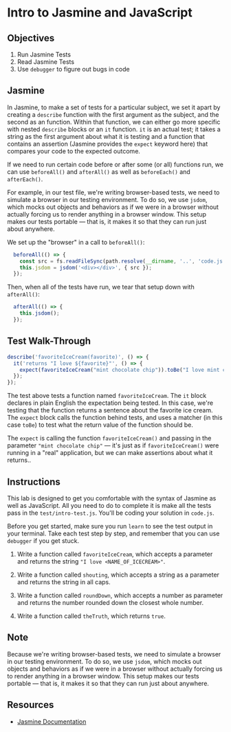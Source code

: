 # Intro to Jasmine and JavaScript

## Objectives

1. Run Jasmine Tests
2. Read Jasmine Tests
3. Use `debugger` to figure out bugs in code

## Jasmine

In Jasmine, to make a set of tests for a particular subject, we set it apart by creating a `describe` function with the first argument as the subject, and the second as an function. Within that function, we can either go more specific with nested `describe` blocks or an `it` function. `it` is an actual test; it takes a string as the first argument about what it is testing and a function that contains an assertion (Jasmine provides the `expect` keyword here) that compares your code to the expected outcome.

If we need to run certain code before or after some (or all) functions run, we can use `beforeAll()` and `afterAll()` as well as `beforeEach()` and `afterEach()`.

For example, in our test file, we're writing browser-based tests, we need to simulate a browser in our testing environment. To do so, we use `jsdom`, which mocks out objects and behaviors as if we were in a browser without actually forcing us to render anything in a browser window. This setup makes our tests portable — that is, it makes it so that they can run just about anywhere.

We set up the "browser" in a call to `beforeAll()`:

```javascript
  beforeAll(() => {
    const src = fs.readFileSync(path.resolve(__dirname, '..', 'code.js'), 'utf-8');
    this.jsdom = jsdom('<div></div>', { src });
  });
```

Then, when all of the tests have run, we tear that setup down with `afterAll()`:

```javascript
  afterAll(() => {
    this.jsdom();
  });
```


## Test Walk-Through

```js
describe('favoriteIceCream(favorite)', () => {
  it('returns "I love ${favorite}"', () => {
    expect(favoriteIceCream("mint chocolate chip")).toBe("I love mint chocolate chip");
  });
});
```

The test above tests a function named `favoriteIceCream`. The `it` block declares in plain English the expectation being tested. In this case, we're testing that the function returns a sentence about the favorite ice cream. The `expect` block calls the function behind tests, and uses a matcher (in this case `toBe`) to test what the return value of the function should be.

The `expect` is calling the function `favoriteIceCream()` and passing in the parameter `"mint chocolate chip"` — it's just as if `favoriteIceCream()` were running in a "real" application, but we can make assertions about what it returns..

## Instructions

This lab is designed to get you comfortable with the syntax of Jasmine as well as JavaScript. All you need to do to complete it is make all the tests pass in the `test/intro-test.js`.  You'll be coding your solution in `code.js`.

Before you get started, make sure you run `learn` to see the test output in your terminal. Take each test step by step, and remember that you can use `debugger` if you get stuck.

1. Write a function called `favoriteIceCream`, which accepts a parameter and returns the string `"I love <NAME_OF_ICECREAM>"`.

2. Write a function called `shouting`, which accepts a string as a parameter and returns the string in all caps.

3. Write a function called `roundDown`, which accepts a number as parameter and returns the number rounded down the closest whole number.

4.  Write a function called `theTruth`, which returns `true`.

## Note

Because we're writing browser-based tests, we need to simulate a browser in our testing environment. To do so, we use `jsdom`, which mocks out objects and behaviors as if we were in a browser without actually forcing us to render anything in a browser window. This setup makes our tests portable — that is, it makes it so that they can run just about anywhere.

## Resources

* [Jasmine Documentation](http://jasmine.github.io/2.4/introduction.html)
